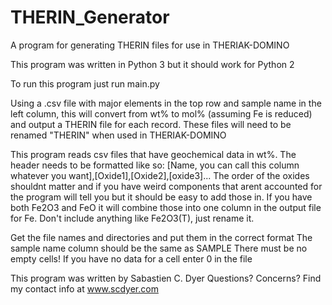 # THERIN_Generator
A program for generating THERIN files for use in THERIAK-DOMINO

This program was written in Python 3 but it should work for Python 2

To run this program just run main.py

Using a .csv file with major elements in the top row and sample name in the left 
column, this will convert from wt% to mol% (assuming Fe is reduced) and output
a THERIN file for each record. These files will need to be renamed "THERIN" when
used in THERIAK-DOMINO

This program reads csv files that have geochemical data in wt%. The header needs to be formatted like so:
[Name, you can call this column whatever you want],[Oxide1],[Oxide2],[oxide3]...
The order of the oxides shouldnt matter and if you have weird components that 
arent accounted for the program will tell you but it should be easy to add those in. 
If you have both Fe2O3 and FeO it will combine those into one column in the output file for Fe.
 Don't include anything like Fe2O3(T), just rename it.
 
Get the file names and directories and put them in the correct format
The sample name column should be the same as SAMPLE
There must be no empty cells! If you have no data for a cell enter 0 in the file

This program was written by Sabastien C. Dyer
Questions? Concerns? Find my contact info at www.scdyer.com
